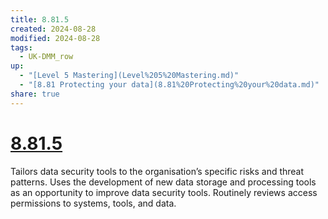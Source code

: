 ```yaml
---
title: 8.81.5
created: 2024-08-28
modified: 2024-08-28
tags:
  - UK-DMM_row
up:
  - "[Level 5 Mastering](Level%205%20Mastering.md)"
  - "[8.81 Protecting your data](8.81%20Protecting%20your%20data.md)"
share: true
---
```

# [8.81.5](8.81.5.md)

Tailors data security tools to the organisation’s specific risks and threat patterns. Uses the development of new data storage and processing tools as an opportunity to improve data security tools. Routinely reviews access permissions to systems, tools, and data.
